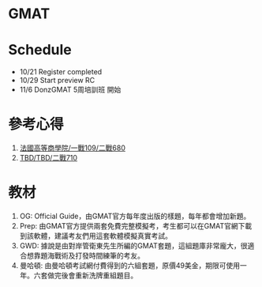 # GMAT

# Schedule
- 10/21 Register completed   
- 10/29 Start preview RC   
- 11/6  DonzGMAT 5周培訓班 開始   

# 參考心得
1. [法國高等商學院/一戰109/二戰680](https://tingtinghsiao.pixnet.net/blog/post/184860135)   
2. [TBD/TBD/二戰710](https://tzuyian.pixnet.net/blog/post/401295419-%EF%BC%A7%EF%BC%AD%EF%BC%A1%EF%BC%B4%E8%87%AA%E4%BF%AE%E5%BF%83%E5%BE%97%EF%BC%88%E7%B8%BD%EF%BC%97%EF%BC%91%EF%BC%90%EF%BC%B6%EF%BC%93%EF%BC%94%EF%BC%8F%EF%BC%B1%EF%BC%95%EF%BC%91)

# 教材
1. OG: Official Guide，由GMAT官方每年度出版的樣題，每年都會增加新題。   
2. Prep: 由GMAT官方提供兩套免費完整模擬考，考生都可以在GMAT官網下載到該軟體，建議考友們用這套軟體模擬真實考試。   
3. GWD: 據說是由對岸管衛東先生所編的GMAT套題，這組題庫非常龐大，很適合想靠題海戰術及打發時間練筆的考友。   
4. 曼哈頓: 由曼哈頓考試網付費得到的六組套題，原價49美金，期限可使用一年。六套做完後會重新洗牌重組題目。
